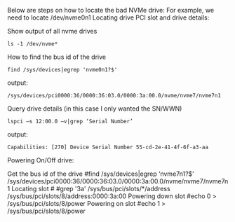 Below are steps on how to locate the bad NVMe drive:
For example, we need to locate /dev/nvme0n1
Locating drive PCI slot and drive details:

Show output of all nvme drives

```
ls -1 /dev/nvme* 
```

How to find the bus id of the drive

```
find /sys/devices|egrep 'nvme0n1?$'
```

output:

```
/sys/devices/pci0000:36/0000:36:03.0/0000:3a:00.0/nvme/nvme7/nvme7n1
```

Query drive details (in this case I only wanted the SN/WWN)

```
lspci –s 12:00.0 –v|grep ‘Serial Number’
```

output:

```
Capabilities: [270] Device Serial Number 55-cd-2e-41-4f-6f-a3-aa
```

Powering On/Off drive:

Get the bus id of the drive
#find /sys/devices|egrep ‘nvme7n1?$’
/sys/devices/pci0000:36/0000:36:03.0/0000:3a:00.0/nvme/nvme7/nvme7n1
Locating slot #
#grep '3a' /sys/bus/pci/slots/*/address
/sys/bus/pci/slots/8/address:0000:3a:00
Powering down slot
#echo 0 > /sys/bus/pci/slots/8/power
Powering on slot
#echo 1 > /sys/bus/pci/slots/8/power
